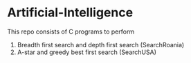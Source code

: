 # Artificial-Intelligence

This repo consists of C programs to perform
1. Breadth first search and depth first search (SearchRoania)
2. A-star and greedy best first search (SearchUSA)
